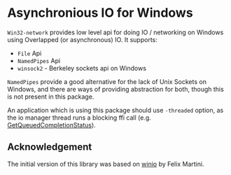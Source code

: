 # Asynchronious IO for Windows

`Win32-network` provides low level api for doing IO / networking on Windows
using Overlapped (or asynchronous) IO.  It supports:

* `File` Api
* `NamedPipes` Api
* `winsock2` - Berkeley sockets api on Windows

`NamedPipes` provide a good alternative for the lack of Unix Sockets on
Windows, and there are ways of providing abstraction for both, though this is
not present in this package.

An application which is using this package should use `-threaded` option, as
the io manager thread runs a blocking ffi call (e.g.
[GetQueuedCompletionStatus](https://docs.microsoft.com/en-us/windows/win32/api/ioapiset/nf-ioapiset-getqueuedcompletionstatus)).

## Acknowledgement

The initial version of this library was based on
[winio](https://hackage.haskell.org/package/winio) by Felix Martini.
